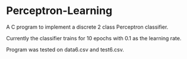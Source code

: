 # Perceptron-Learning
A C program to implement a discrete 2 class Perceptron classifier.

Currently the classifier trains for 10 epochs with 0.1 as the learning rate.

Program was tested on data6.csv and test6.csv.
